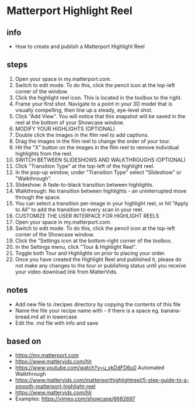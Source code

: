 # Matterport Highlight Reel  

## info  
* How to create and publish a Matterport Highlight Reel

## steps  
1. Open your space in my.matterport.com.
2. Switch to edit mode. To do this, click the pencil icon at the top-left corner of the window.
3. Click the highlight reel icon. This is located in the toolbox to the right.
4. Frame your first shot. Navigate to a point in your 3D model that is visually compelling, then line up a steady, eye-level shot.
5. Click "Add View". You will notice that this snapshot will be saved in the reel at the bottom of your Showcase window.
6. MODIFY YOUR HIGHLIGHTS (OPTIONAL)
7. Double click the images in the film reel to add captions.
8. Drag the images in the film reel to change the order of your tour.
9. Hit the "X" button on the images in the film reel to remove individual highlights from the reel.
10. SWITCH BETWEEN SLIDESHOWS AND WALKTHROUGHS (OPTIONAL)
11. Click "Transition Type" at the top-left of the highlight reel.
12. In the pop-up window, under "Transition Type" select "Slideshow" or "Walkthrough".
13. Slideshow: A fade-to-black transition between highlights.
14. Walkthrough: No transition between highlights - an uninterrupted move through the space.
15. You can select a transition per-image in your highlight reel, or hit "Apply to All" to add the transition to every scan in your reel. 
16. CUSTOMIZE THE USER INTERFACE FOR HIGHLIGHT REELS
17. Open your space in my.matterport.com.
18. Switch to edit mode. To do this, click the pencil icon at the top-left corner of the Showcase window.
19. Click the "Settings icon at the bottom-right corner of the toolbox.
20. In the Settings menu, click "Tour & Highlight Reel".
21. Toggle both Tour and Highlights on prior to placing your order.
22. Once you have created the Highlight Reel and published it, please do not make any changes to the tour or publishing status until you receive your video download link from MatterVids.

## notes  
*  Add new file to /recipes directory by copying the contents of this file
*  Name the file your recipe name with - if there is a space eg. banana-bread.md all in lowercase
*  Edit the .md file with info and save

## based on  
*  https://my.matterport.com
*  https://www.mattervids.com/hlr
*  https://www.youtube.com/watch?v=u_ykDdFD6u0 Automated Walkthrough
*  https://www.mattervids.com/matterporthighlightreel/5-step-guide-to-a-smooth-matterport-highlight-reel
*  https://www.mattervids.com/hlr
*  Examples: https://vimeo.com/showcase/6682697

